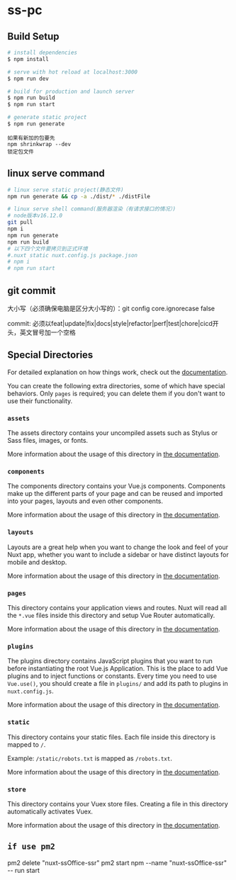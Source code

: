 # ss-pc

## Build Setup

```bash
# install dependencies
$ npm install

# serve with hot reload at localhost:3000
$ npm run dev

# build for production and launch server
$ npm run build
$ npm run start

# generate static project
$ npm run generate

```

```
如果有新加的包要先
npm shrinkwrap --dev
锁定包文件
```

## linux serve command
```bash
# linux serve static project(静态文件)
npm run generate && cp -a ./dist/* ./distFile 

# linux serve shell command(服务器渲染（有请求接口的情况）)
# node版本v16.12.0
git pull
npm i
npm run generate
npm run build
# 以下四个文件要拷贝到正式环境
#.nuxt static nuxt.config.js package.json
# npm i
# npm run start
```


## git commit
大小写（必须确保电脑是区分大小写的）：git config core.ignorecase false

commit: 必须以feat|update|fix|docs|style|refactor|perf|test|chore|cicd开头，英文冒号加一个空格


## Special Directories

For detailed explanation on how things work, check out the [documentation](https://nuxtjs.org).

You can create the following extra directories, some of which have special behaviors. Only `pages` is required; you can delete them if you don't want to use their functionality.

### `assets`

The assets directory contains your uncompiled assets such as Stylus or Sass files, images, or fonts.

More information about the usage of this directory in [the documentation](https://nuxtjs.org/docs/2.x/directory-structure/assets).

### `components`

The components directory contains your Vue.js components. Components make up the different parts of your page and can be reused and imported into your pages, layouts and even other components.

More information about the usage of this directory in [the documentation](https://nuxtjs.org/docs/2.x/directory-structure/components).

### `layouts`

Layouts are a great help when you want to change the look and feel of your Nuxt app, whether you want to include a sidebar or have distinct layouts for mobile and desktop.

More information about the usage of this directory in [the documentation](https://nuxtjs.org/docs/2.x/directory-structure/layouts).

### `pages`

This directory contains your application views and routes. Nuxt will read all the `*.vue` files inside this directory and setup Vue Router automatically.

More information about the usage of this directory in [the documentation](https://nuxtjs.org/docs/2.x/get-started/routing).

### `plugins`

The plugins directory contains JavaScript plugins that you want to run before instantiating the root Vue.js Application. This is the place to add Vue plugins and to inject functions or constants. Every time you need to use `Vue.use()`, you should create a file in `plugins/` and add its path to plugins in `nuxt.config.js`.

More information about the usage of this directory in [the documentation](https://nuxtjs.org/docs/2.x/directory-structure/plugins).

### `static`

This directory contains your static files. Each file inside this directory is mapped to `/`.

Example: `/static/robots.txt` is mapped as `/robots.txt`.

More information about the usage of this directory in [the documentation](https://nuxtjs.org/docs/2.x/directory-structure/static).

### `store`

This directory contains your Vuex store files. Creating a file in this directory automatically activates Vuex.

More information about the usage of this directory in [the documentation](https://nuxtjs.org/docs/2.x/directory-structure/store).


## `if use pm2`
pm2 delete "nuxt-ssOffice-ssr"
pm2 start npm --name "nuxt-ssOffice-ssr" -- run start

